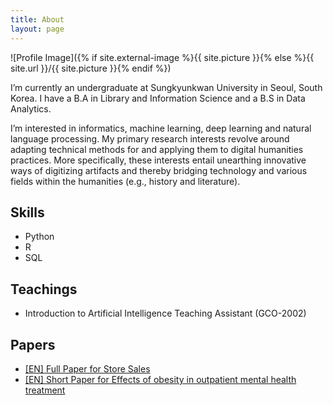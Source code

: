 ```yaml
---
title: About
layout: page
---
```

![Profile Image]({% if site.external-image %}{{ site.picture }}{% else %}{{ site.url }}/{{ site.picture }}{% endif %})

<p>I’m currently an undergraduate at Sungkyunkwan University in Seoul, South Korea. I have a B.A in Library and Information Science and a B.S in Data Analytics. </p>

<p>I’m interested in informatics, machine learning, deep learning and natural language processing. My primary research interests revolve around adapting technical methods for and applying them to digital humanities practices. More specifically, these interests entail unearthing innovative ways of digitizing artifacts and thereby bridging technology and various fields within the humanities (e.g., history and literature).  </p>

<h2>Skills</h2>

<ul class="skill-list">
	<li>Python</li>
	<li>R</li>
	<li>SQL</li>
	
</ul>

<h2>Teachings</h2>

<ul class="skill-list">
	<li>Introduction to Artificial Intelligence Teaching Assistant (GCO-2002)</li>

</ul>


<h2>Papers</h2>

<ul>
	<li><a href="https://github.com/jaeyoung-jane-choi/papers/blob/main/Short_ENG_Store_sales_prediction.pdf">[EN] Full Paper for Store Sales</a></li>
	<li><a href="https://github.com/jaeyoung-jane-choi/papers/blob/main/Mental%20Health%20and%20BMI.pdf">[EN] Short Paper for Effects of obesity in outpatient mental health treatment</a></li>


</ul>
